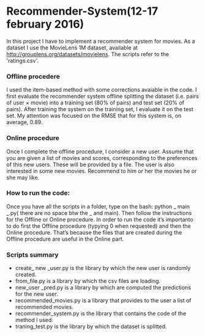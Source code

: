 # Recommender-System(12-17 february 2016)

In this project I have to implement a recommender system for movies. As a dataset I use the MovieLens 1M dataset, available at http://grouplens.org/datasets/movielens. The scripts refer to the 'ratings.csv'.

### Offline procedere

I used the item-based method with some corrections avaiable in the code.
I first evaluate the recommender system offline splitting the dataset (i.e. pairs of user × movie) into a training set (80% of pairs) and test set (20% of pairs). After training the system on the training set, I evaluate it on the test set. My attention was focused on the RMSE that for this system is, on average, 0.89.


### Online procedure

Once I complete the offline procedure, I consider a new user. Assume that you are given a list of movies and scores, corresponding to the preferences of this new users. These will be provided by a file. The user is also interested in some new movies. Recommend to him or her the movies he or she may like.

### How to run the code:

Once you have all the scripts in a folder, type on the bash: python _ main _.py( there are no space btw the _ and main). Then follow the instructions for the Offline or Online procedure. In order to run the code it’s importanto to do first the Offline procedure (typying 0 when requested) and then the Online procedure. That’s because the files that are created during the Offline procedure are useful in the Online part.

### Scripts summary

* create_ new _user.py is the library by which the new user is randomly created.
* from_file.py is a library by which the csv files are loading.
* new_user _pred.py is a library by which are computed the predictions for the new user.
* recommended_movies.py is a library that provides to the user a list of recommended movies. 
* recommender_system.py is the library that contains the code of the method I used.
* traning_test.py is the library by which the dataset is splitted.

